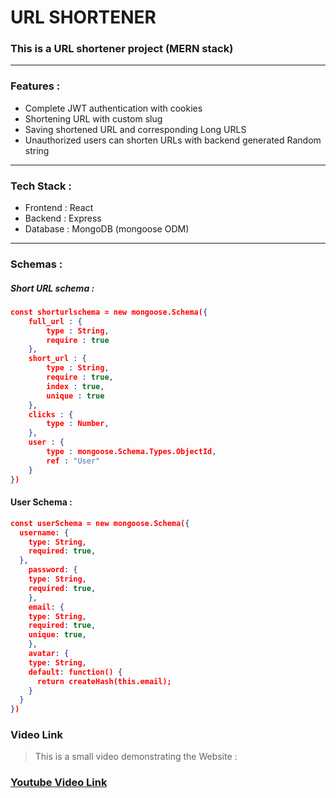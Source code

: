 # URL SHORTENER 

### This is a URL shortener project (MERN stack)
 
________________ 

### Features : 

- Complete JWT authentication with cookies
- Shortening URL with custom slug
- Saving shortened URL and corresponding Long URLS
- Unauthorized users can shorten URLs with backend generated Random string

___________
###   Tech Stack : 

- Frontend : React 
- Backend : Express
- Database : MongoDB (mongoose ODM)

___________

### Schemas :

##### Short URL schema : 
```json
const shorturlschema = new mongoose.Schema({
    full_url : {
        type : String,
        require : true
    },
    short_url : {
        type : String,
        require : true,
        index : true,
        unique : true
    },
    clicks : {
        type : Number,
    },
    user : {
        type : mongoose.Schema.Types.ObjectId,
        ref : "User"
    }
})

```


#### User Schema : 
```json
const userSchema = new mongoose.Schema({
  username: {    
    type: String,
    required: true,
  },
    password: {
    type: String,
    required: true, 
    },
    email: {
    type: String,   
    required: true,
    unique: true,
    },
    avatar: {
    type: String,
    default: function() {
      return createHash(this.email);
    }
  }
})

```

### Video Link 
> This  is a small video demonstrating the Website : 



### [Youtube Video Link](https://youtu.be/bqTt_j-l3vM)

